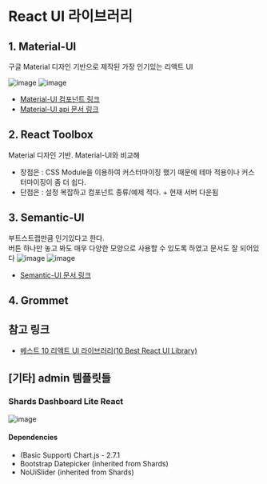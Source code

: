 # React UI 라이브러리

## 1. Material-UI

구글 Material 디자인 기반으로 제작된 가장 인기있는 리액트 UI

![image](https://user-images.githubusercontent.com/51072198/72868784-5d349480-3d26-11ea-91ca-bcd2e1b92325.png)
![image](https://user-images.githubusercontent.com/51072198/72868840-93721400-3d26-11ea-88d1-c9a9c2369da5.png)

- [Material-UI 컴포넌트 링크](https://material-ui.com/components/checkboxes/)
- [Material-UI api 문서 링크](https://material-ui.com/api/checkbox/)

## 2. React Toolbox

Material 디자인 기반. Material-UI와 비교해

- 장점은 : CSS Module을 이용하여 커스터마이징 했기 때문에 테마 적용이나 커스터마이징이 좀 더 쉽다.
- 단점은 : 설정 복잡하고 컴포넌트 종류/예제 적다. + 현재 서버 다운됨

## 3. Semantic-UI

부트스트랩만큼 인기있다고 한다.  
버튼 하나만 놓고 봐도 매우 다양한 모양으로 사용할 수 있도록 하였고 문서도 잘 되어있다
![image](https://user-images.githubusercontent.com/51072198/72868103-6290df80-3d24-11ea-8c20-6b0259b123b4.png)
![image](https://user-images.githubusercontent.com/51072198/72868137-7b999080-3d24-11ea-89f1-97e1f9e29437.png)

- [Semantic-UI 문서 링크](https://react.semantic-ui.com/elements/button/)

## 4. Grommet

## 참고 링크

- [베스트 10 리액트 UI 라이브러리(10 Best React UI Library)](https://www.vobour.com/%EB%B2%A0%EC%8A%A4%ED%8A%B8-10-%EB%A6%AC%EC%95%A1%ED%8A%B8-ui-%EB%9D%BC%EC%9D%B4%EB%B8%8C%EB%9F%AC%EB%A6%AC-10-best-react-ui-lib)

## [기타] admin 템플릿들

### Shards Dashboard Lite React

![image](https://user-images.githubusercontent.com/51072198/72868602-d41d5d80-3d25-11ea-9b74-97649232c01f.png)

#### Dependencies

- (Basic Support) Chart.js - 2.7.1
- Bootstrap Datepicker (inherited from Shards)
- NoUiSlider (inherited from Shards)
